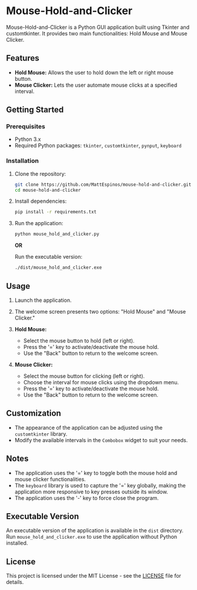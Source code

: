 # Mouse-Hold-and-Clicker

Mouse-Hold-and-Clicker is a Python GUI application built using Tkinter and customtkinter. It provides two main functionalities: Hold Mouse and Mouse Clicker.

## Features

- **Hold Mouse:** Allows the user to hold down the left or right mouse button.
- **Mouse Clicker:** Lets the user automate mouse clicks at a specified interval.

## Getting Started

### Prerequisites

- Python 3.x
- Required Python packages: `tkinter`, `customtkinter`, `pynput`, `keyboard`

### Installation

1. Clone the repository:

   ```bash
   git clone https://github.com/MattEspinos/mouse-hold-and-clicker.git
   cd mouse-hold-and-clicker
   ```

2. Install dependencies:

   ```bash
   pip install -r requirements.txt
   ```

3. Run the application:

   ```bash
   python mouse_hold_and_clicker.py
   ```

   **OR**

   Run the executable version:

   ```bash
   ./dist/mouse_hold_and_clicker.exe
   ```

## Usage

1. Launch the application.

2. The welcome screen presents two options: "Hold Mouse" and "Mouse Clicker."

3. **Hold Mouse:**
   - Select the mouse button to hold (left or right).
   - Press the '=' key to activate/deactivate the mouse hold.
   - Use the "Back" button to return to the welcome screen.

4. **Mouse Clicker:**
   - Select the mouse button for clicking (left or right).
   - Choose the interval for mouse clicks using the dropdown menu.
   - Press the '=' key to activate/deactivate the mouse hold.
   - Use the "Back" button to return to the welcome screen.

## Customization

- The appearance of the application can be adjusted using the `customtkinter` library.
- Modify the available intervals in the `Combobox` widget to suit your needs.

## Notes

- The application uses the '=' key to toggle both the mouse hold and mouse clicker functionalities.
- The `keyboard` library is used to capture the '=' key globally, making the application more responsive to key presses outside its window.
- The application uses the '-' key to force close the program.

## Executable Version

An executable version of the application is available in the `dist` directory. Run `mouse_hold_and_clicker.exe` to use the application without Python installed.

## License

This project is licensed under the MIT License - see the [LICENSE](LICENSE) file for details.
